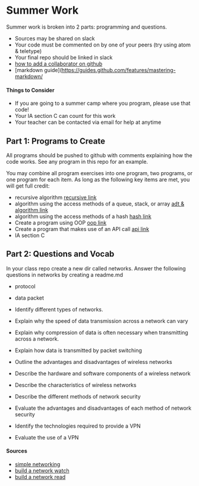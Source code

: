# Summer Work

Summer work is broken into 2 parts: programming and questions.

- Sources may be shared on slack
- Your code must be commented on by one of your peers (try using atom & teletype)
- Your final repo should be linked in slack
- [how to add a collaborator on github](https://stackoverflow.com/questions/7920320/adding-a-collaborator-to-my-free-github-account)
- [markdown guide](https://guides.github.com/features/mastering-markdown/

#### Things to Consider

- If you are going to a summer camp where you program, please use that code!
- Your IA section C can count for this work
- Your teacher can be contacted via email for help at anytime

## Part 1: Programs to Create

All programs should be pushed to github with comments explaining how the code works. See any program in this repo for an example.

You may combine all program exercises into one program, two programs, or one program for each item. As long as the following key items are met, you will get full credit:

- recursive algorithm [recursive link](https://gitlab.com/year_one_ibcs/year_of_dog/tree/master/unit_2)
- algorithm using the access methods of a queue, stack, or array [adt & algorithm link](https://gitlab.com/year_one_ibcs/year_of_dog/tree/master/adt)
- algorithm using the access methods of a hash [hash link](https://gitlab.com/year_one_ibcs/year_of_dog/tree/master/unit_0/programming/advanced_programs)
- Create a program using OOP [oop link](https://gitlab.com/year_one_ibcs/year_of_dog/tree/master/oop)
- Create a program that makes use of an API call [api link](https://gitlab.com/year_one_ibcs/year_of_dog/tree/master/apis)
- IA section C

## Part 2: Questions and Vocab

In your class repo create a new dir called networks. Answer the following questions in networks by creating a readme.md

- protocol

- data packet

- Identify different types of networks.

- Explain why the speed of data transmission across a network can vary

- Explain why compression of data is often necessary when transmitting across a network.

- Explain how data is transmitted by packet switching

- Outline the advantages and disadvantages of wireless networks

- Describe the hardware and software components of a wireless network

- Describe the characteristics of wireless networks

- Describe the different methods of network security

- Evaluate the advantages and disadvantages of each method of network security

- Identify the technologies required to provide a VPN

- Evaluate the use of a VPN

#### Sources
- [simple networking](https://www.youtube.com/watch?v=7xiisZWRROw)
- [build a network watch](https://www.youtube.com/watch?v=W2F8Wa65_B4)
- [build a network read](https://www.dexterindustries.com/howto/setup-networking-for-a-camp-or-classroom-raspberry-pi-in-a-classroom/)
